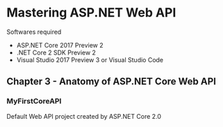 # Mastering ASP.NET Web API

Softwares required

* ASP.NET Core 2017 Preview 2
* .NET Core 2 SDK Preview 2
* Visual Studio 2017 Preview 3 or Visual Studio Code


## Chapter 3 - Anatomy of ASP.NET Core Web API

### MyFirstCoreAPI

Default Web API project created by ASP.NET Core 2.0


